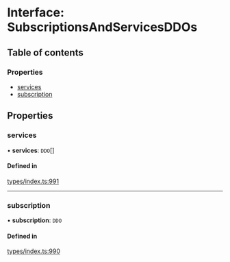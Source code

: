 # Interface: SubscriptionsAndServicesDDOs

## Table of contents

### Properties

- [services](SubscriptionsAndServicesDDOs.md#services)
- [subscription](SubscriptionsAndServicesDDOs.md#subscription)

## Properties

### services

• **services**: `DDO`[]

#### Defined in

[types/index.ts:991](https://github.com/nevermined-io/react-components/blob/a0badcf/catalog/src/types/index.ts#L991)

___

### subscription

• **subscription**: `DDO`

#### Defined in

[types/index.ts:990](https://github.com/nevermined-io/react-components/blob/a0badcf/catalog/src/types/index.ts#L990)
